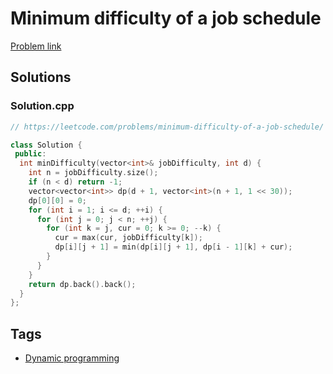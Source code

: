 # Minimum difficulty of a job schedule

[Problem link](https://leetcode.com/problems/minimum-difficulty-of-a-job-schedule/)

## Solutions


### Solution.cpp
```cpp
// https://leetcode.com/problems/minimum-difficulty-of-a-job-schedule/

class Solution {
 public:
  int minDifficulty(vector<int>& jobDifficulty, int d) {
    int n = jobDifficulty.size();
    if (n < d) return -1;
    vector<vector<int>> dp(d + 1, vector<int>(n + 1, 1 << 30));
    dp[0][0] = 0;
    for (int i = 1; i <= d; ++i) {
      for (int j = 0; j < n; ++j) {
        for (int k = j, cur = 0; k >= 0; --k) {
          cur = max(cur, jobDifficulty[k]);
          dp[i][j + 1] = min(dp[i][j + 1], dp[i - 1][k] + cur);
        }
      }
    }
    return dp.back().back();
  }
};
```
## Tags

* [Dynamic programming](/README.md#Dynamic_programming)

